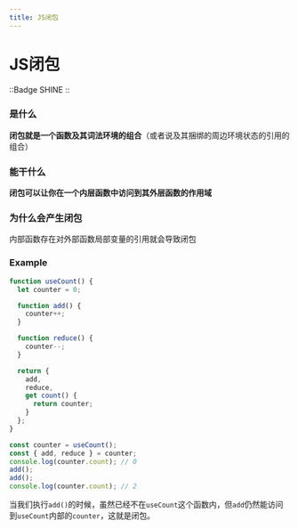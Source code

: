 ```yaml
---
title: JS闭包
---
```


# JS闭包

::Badge
SHINE
::

### 是什么

**闭包就是一个函数及其词法环境的组合**（或者说及其捆绑的周边环境状态的引用的组合）

### 能干什么

**闭包可以让你在一个内层函数中访问到其外层函数的作用域**

### 为什么会产生闭包

内部函数存在对外部函数局部变量的引用就会导致闭包

### Example

```js
function useCount() {
  let counter = 0;

  function add() {
    counter++;
  }

  function reduce() {
    counter--;
  }

  return {
    add,
    reduce,
    get count() {
      return counter;
    }
  };
}

const counter = useCount();
const { add, reduce } = counter;
console.log(counter.count); // 0
add();
add();
console.log(counter.count); // 2
```

当我们执行`add()`的时候，虽然已经不在`useCount`这个函数内，但`add`仍然能访问到`useCount`内部的`counter`，这就是闭包。